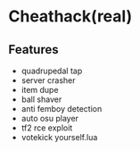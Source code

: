 # Cheathack(real)
## Features
- quadrupedal tap
- server crasher
- item dupe
- ball shaver
- anti femboy detection
- auto osu player
- tf2 rce exploit
- votekick yourself.lua
